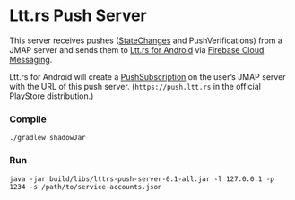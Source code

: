 # Ltt.rs Push Server

This server receives pushes ([StateChanges](https://datatracker.ietf.org/doc/html/rfc8620#section-7.1) and PushVerifications) from a JMAP server and sends them to [Ltt.rs for Android](https://github.com/inputmice/lttrs-android) via [Firebase Cloud Messaging](https://firebase.google.com/docs/cloud-messaging).

Ltt.rs for Android will create a [PushSubscription](https://datatracker.ietf.org/doc/html/rfc8620#section-7.2) on the user’s JMAP server with the URL of this push server. (`https://push.ltt.rs` in the official PlayStore distribution.)

### Compile
```shell
./gradlew shadowJar
```

### Run
```shell
java -jar build/libs/lttrs-push-server-0.1-all.jar -l 127.0.0.1 -p 1234 -s /path/to/service-accounts.json
```
